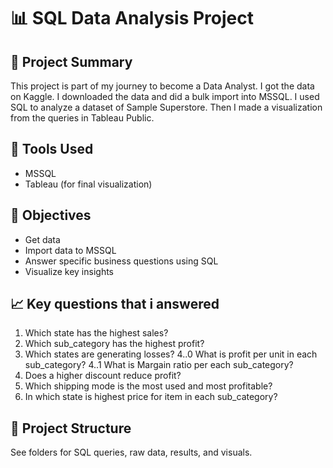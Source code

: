 # 📊 SQL Data Analysis Project

## 🧠 Project Summary
This project is part of my journey to become a Data Analyst. I got the data on Kaggle. I downloaded the data and did a bulk import into MSSQL. I used SQL to analyze a dataset of Sample Superstore. Then I made a visualization from the queries in Tableau Public.

## 🔧 Tools Used
- MSSQL
- Tableau (for final visualization)

## 📌 Objectives
- Get data
- Import data to MSSQL
- Answer specific business questions using SQL
- Visualize key insights

## 📈 Key questions that i answered
1. Which state has the highest sales?
2. Which sub_category has the highest profit?
3. Which states are generating losses?
4..0 What is profit per unit in each sub_category?
4..1 What is Margain ratio per each sub_category?
5. Does a higher discount reduce profit?
6. Which shipping mode is the most used and most profitable?
7. In which state is highest price for item in each sub_category?
   

## 📂 Project Structure
See folders for SQL queries, raw data, results, and visuals.


